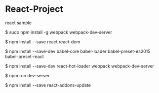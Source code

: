 # React-Project
react sample

$ sudo npm install -g webpack webpack-dev-server

$ npm install --save react react-dom

$ npm install --save-dev babel-core babel-loader babel-preset-es2015 babel-preset-react

$ npm install --save-dev react-hot-loader webpack webpack-dev-server

$ npm run dev-server

$ npm install --save react-addons-update